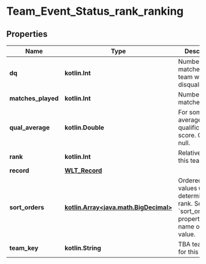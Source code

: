 
# Team_Event_Status_rank_ranking

## Properties
Name | Type | Description | Notes
------------ | ------------- | ------------- | -------------
**dq** | **kotlin.Int** | Number of matches the team was disqualified for. |  [optional]
**matches_played** | **kotlin.Int** | Number of matches played. |  [optional]
**qual_average** | **kotlin.Double** | For some years, average qualification score. Can be null. |  [optional]
**rank** | **kotlin.Int** | Relative rank of this team. |  [optional]
**record** | [**WLT_Record**](WLT_Record.md) |  |  [optional]
**sort_orders** | [**kotlin.Array&lt;java.math.BigDecimal&gt;**](java.math.BigDecimal.md) | Ordered list of values used to determine the rank. See the &#x60;sort_order_info&#x60; property for the name of each value. |  [optional]
**team_key** | **kotlin.String** | TBA team key for this rank. |  [optional]



